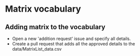 # Matrix vocabulary

## Adding matrix to the vocabulary
- Open a new 'addition request' issue and specify all details.
- Create a pull request that adds all the approved details to the data/MatrixList_data.csv